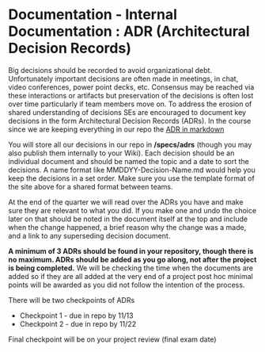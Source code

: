 # Documentation - Internal Documentation : ADR (Architectural Decision Records)

Big decisions should be recorded to avoid organizational debt.  Unfortunately important decisions are often made in meetings, in chat, video conferences, power point decks, etc.  Consensus may be reached via these interactions or artifacts but preservation of the decisions is often lost over time particularly if team members move on.  To address the erosion of shared understanding of decisions SEs are encouraged to document key decisions in the form Architectural Decision Records (ADRs).  In the course since we are keeping everything in our repo the [ADR in markdown](https://adr.github.io/madr/)

You will store all our decisions in our repo in **/specs/adrs** (though you may also publish them internally to your Wiki).  Each decision should be an individual document and should be named the topic and a date to sort the decisions.  A name format like MMDDYY-Decision-Name.md would help you keep the decisions in a set order.  Make sure you use the template format of the site above for a shared format between teams.

At the end of the quarter we will read over the ADRs you have and make sure they are relevant to what you did.  If you make one and undo the choice later on that should be noted in the document itself at the top and include when the change happened, a brief reason why the change was a made, and a link to any superseding decision document.

**A minimum of 3 ADRs should be found in your repository, though there is no maximum.  ADRs should be added as you go along, not after the project is being completed.**  We will be checking the time when the documents are added so if they are all added at the very end of a project post hoc minimal points will be awarded as you did not follow the intention of the process.

 

There will be two checkpoints of ADRs

* Checkpoint 1 - due in repo by 11/13
* Checkpoint 2 - due in repo by 11/22

Final checkpoint will be on your project review (final exam date)